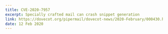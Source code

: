 ```yaml
---
title: CVE-2020-7957
excerpt: Specially crafted mail can crash snippet generation
link: https://dovecot.org/pipermail/dovecot-news/2020-February/000430.html
date: 12 Feb 2020
---
```


